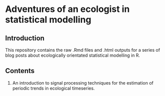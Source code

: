 # Adventures of an ecologist in statistical modelling 

## Introduction

This repository contains the raw .Rmd files and .html outputs for a series of blog posts about ecologically orientated statistical modelling in R. 

## Contents

1. An introduction to signal processing techniques for the estimation of periodic trends in ecological timeseries.
